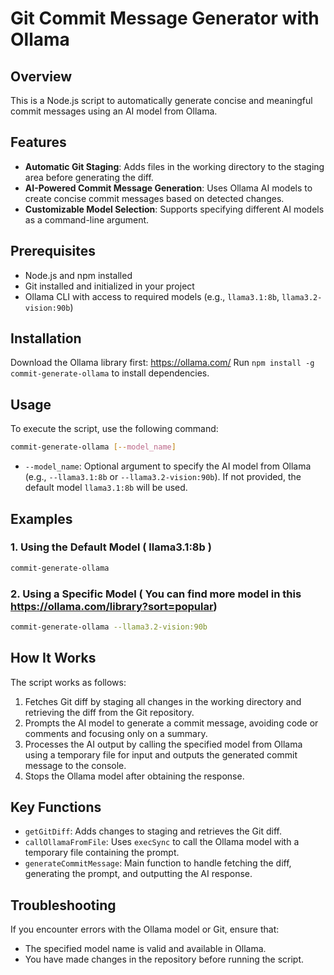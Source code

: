 # Git Commit Message Generator with Ollama

## Overview
This is a Node.js script to automatically generate concise and meaningful commit messages using an AI model from
Ollama.

## Features

* **Automatic Git Staging**: Adds files in the working directory to the staging area before generating the diff.
* **AI-Powered Commit Message Generation**: Uses Ollama AI models to create concise commit messages based on
detected changes.
* **Customizable Model Selection**: Supports specifying different AI models as a command-line argument.

## Prerequisites

* Node.js and npm installed
* Git installed and initialized in your project
* Ollama CLI with access to required models (e.g., `llama3.1:8b`, `llama3.2-vision:90b`)

## Installation

Download the Ollama library first: https://ollama.com/
Run `npm install -g commit-generate-ollama` to install dependencies.

## Usage

To execute the script, use the following command:
```bash
commit-generate-ollama [--model_name]
```
* `--model_name`: Optional argument to specify the AI model from Ollama (e.g., `--llama3.1:8b` or
`--llama3.2-vision:90b`). If not provided, the default model `llama3.1:8b` will be used.

## Examples

### 1. Using the Default Model ( llama3.1:8b )
```bash
commit-generate-ollama
```

### 2. Using a Specific Model ( You can find more model in this https://ollama.com/library?sort=popular)
```bash
commit-generate-ollama --llama3.2-vision:90b
```

## How It Works

The script works as follows:

1. Fetches Git diff by staging all changes in the working directory and retrieving the diff from the Git
repository.
2. Prompts the AI model to generate a commit message, avoiding code or comments and focusing only on a summary.
3. Processes the AI output by calling the specified model from Ollama using a temporary file for input and outputs
the generated commit message to the console.
4. Stops the Ollama model after obtaining the response.

## Key Functions

* `getGitDiff`: Adds changes to staging and retrieves the Git diff.
* `callOllamaFromFile`: Uses `execSync` to call the Ollama model with a temporary file containing the prompt.
* `generateCommitMessage`: Main function to handle fetching the diff, generating the prompt, and outputting the AI
response.

## Troubleshooting

If you encounter errors with the Ollama model or Git, ensure that:

* The specified model name is valid and available in Ollama.
* You have made changes in the repository before running the script.